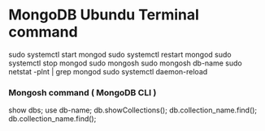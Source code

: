 # MongoDB Ubundu Terminal command
sudo systemctl start mongod 
sudo systemctl restart mongod 
sudo systemctl stop mongod 
sudo mongosh 
sudo mongosh db-name 
sudo netstat -plnt | grep mongod
sudo systemctl daemon-reload

### Mongosh command ( MongoDB CLI )
show dbs;
use db-name;
db.showCollections();
db.collection_name.find();
db.collection_name.find();

